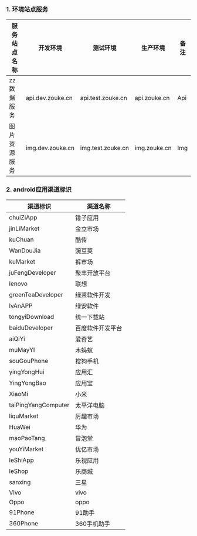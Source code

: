 ### 1. 环境站点服务
|服务站点名称|开发环境|测试环境|生产环境|备注|
|---|---|---|---|---|
|zz数据服务|api.dev.zouke.cn|api.test.zouke.cn|api.zouke.cn|Api|
|图片资源服务|img.dev.zouke.cn|img.test.zouke.cn|img.zouke.cn|Img|


### 2. android应用渠道标识
|渠道标识|	              渠道名称|
|-------|                -------|
|chuiZiApp|	             锤子应用|
|jinLiMarket|	         金立市场|
|kuChuan|	             酷传|
|WanDouJia|	             豌豆荚|
|kuMarket|	             裤市场|
|juFengDeveloper|	     聚丰开放平台|
|lenovo|	             联想|
|greenTeaDeveloper|	     绿茶软件开发|
|lvAnAPP|	             绿安软件|
|tongyiDownload|	     统一下载站|
|baiduDeveloper|	     百度软件开发平台|
|aiQiYi|	             爱奇艺|
|muMayYI|	             木蚂蚁|
|souGouPhone|	         搜狗手机|
|yingYongHui|	         应用汇|
|YingYongBao|	         应用宝|
|XiaoMi|	             小米|
|taiPingYangComputer|	 太平洋电脑|
|liquMarket|	         厉趣市场|
|HuaWei|	             华为|
|maoPaoTang|	         冒泡堂|
|youYiMarket|	         优亿市场|
|leShiApp|	             乐视应用|
|leShop|	             乐商城|
|sanxing|	             三星|
|Vivo|	                 vivo|
|Oppo|	                 oppo|
|91Phone|	             91助手|
|360Phone|	             360手机助手|